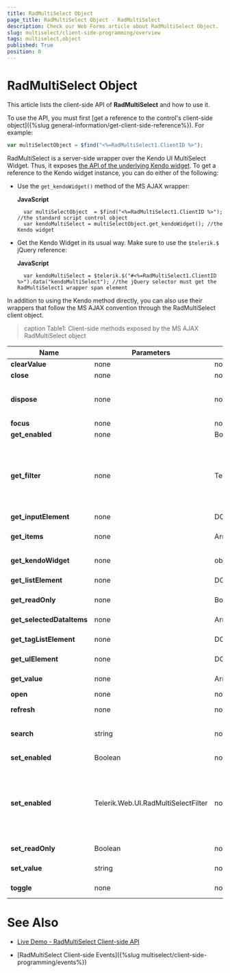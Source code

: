 ```yaml
---
title: RadMultiSelect Object
page_title: RadMultiSelect Object - RadMultiSelect
description: Check our Web Forms article about RadMultiSelect Object.
slug: multiselect/client-side-programming/overview
tags: multiselect,object
published: True
position: 0
---
```


# RadMultiSelect Object

This article lists the client-side API of **RadMultiSelect** and how to use it.

To use the API, you must first [get a reference to the control's client-side object]({%slug general-information/get-client-side-reference%}). For example:

````JavaScript
var multiSelectObject = $find("<%=RadMultiSelect1.ClientID %>");
````

RadMultiSelect is a server-side wrapper over the Kendo UI MultiSelect Widget. Thus, it exposes [the API of the underlying Kendo widget](https://docs.telerik.com/kendo-ui/api/javascript/ui/multiselect#methods). To get a reference to the Kendo widget instance, you can do either of the following:

* Use the `get_kendoWidget()` method of the MS AJAX wrapper:

    **JavaScript**
    
        var multiSelectObject  = $find("<%=RadMultiSelect1.ClientID %>"); //the standard script control object
        var kendoMultiSelect = multiSelectObject.get_kendoWidget(); //the Kendo widget

* Get the Kendo Widget in its usual way. Make sure to use the `$telerik.$` jQuery reference:

    **JavaScript**
    
        var kendoMultiSelect = $telerik.$("#<%=RadMultiSelect1.ClientID %>").data("kendoMultiSelect"); //the jQuery selector must get the RadMultiSelect1 wrapper span element

In addition to using the Kendo method directly, you can also use their wrappers that follow the MS AJAX convention through the RadMultiSelect client object.

>caption Table1: Client-side methods exposed by the MS AJAX RadMultiSelect object

| Name | Parameters | Return Type | Description |
| ------ | ------ | ------ | ------ |
| **clearValue** |none|none|Clears the list of selected values (items).|
| **close** |none|none|Closes the dropdown.|
| **dispose** |none|none|Disposes the MultiSelect client-side object (calls its underlying Kendo widget's [destroy](https://docs.telerik.com/kendo-ui/api/javascript/ui/multiselect/methods/destroy) method). Once you call it, you will not be able to use the widget or control.|
| **focus** |none|none|Focuses the input.|
| **get_enabled** |none|Boolean|Returns whether the control is enabled.|
| **get_filter** |none|Telerik.Web.UI.RadMultiSelectFilter|Returns the filter type of the control. The possible values are *Telerik.Web.UI.RadMultiSelectFilter.StartsWith* = 0, *Telerik.Web.UI.RadMultiSelectFilter.Contains* = 1 and *Telerik.Web.UI.RadMultiSelectFilter.EndsWith* = 2.|
| **get_inputElement** |none|DOM object|Returns a reference to the input element.|
| **get_items** | none | Array | Returns an array of the DOM `<li>` elements, which correspond to the data items from the Kendo UI DataSource of the widget. |
| **get_kendoWidget** |none|object|Returns a reference to the underlying Kendo MultiSelect widget.|
| **get_listElement** |none|DOM object|Returns a reference to the drop-down list element.|
| **get_readOnly** |none|Boolean|Returns whether the input is readonly and typing is not allowed.|
| **get_selectedDataItems** |none|Array|Returns a list of raw data records corresponding to the selected items.|
| **get_tagListElement** |none|DOM object|Returns a reference to the `ul` element, which holds the selected tags.|
| **get_ulElement** |none|DOM object|Returns a reference to the `ul` element, which holds the available options.|
| **get_value** |none|Array|Returns an array with the currently selected values (items).|
| **open** |none|none|Opens the popup.|
| **refresh** |none|none|Refresh the popup by rendering all items again.|
| **search** |string|none|Searches the data source for the provided value and displays any matches as suggestions.|
| **set_enabled** |Boolean|none| Enables or disables the widget if you pass `true` or `false` respectively.|
| **set_enabled** |Telerik.Web.UI.RadMultiSelectFilter|none| Sets the new filter type of the control. The possible values are *Telerik.Web.UI.RadMultiSelectFilter.StartsWith* = 0, *Telerik.Web.UI.RadMultiSelectFilter.Contains* = 1 and *Telerik.Web.UI.RadMultiSelectFilter.EndsWith* = 2.|
| **set_readOnly** |Boolean|none|Sets whether the input is readonly and typing is disabled.|
| **set_value** |string|none|Sets the value. See the underlying [value](https://docs.telerik.com/kendo-ui/api/javascript/ui/multiselect/configuration/value) method for more details on its behavior.|
| **toggle** |none|none|Opens or closes the dropdown depending on its current state.|


# See Also

 * [Live Demo - RadMultiSelect Client-side API](https://demos.telerik.com/aspnet-ajax/multiselect/clientsideapi/defaultcs.aspx)

 * [RadMultiSelect Client-side Events]({%slug multiselect/client-side-programming/events%})

 
